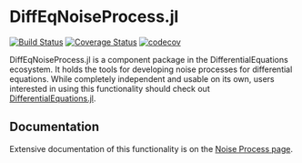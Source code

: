 # DiffEqNoiseProcess.jl

[![Build Status](https://github.com/SciML/DiffEqNoiseProcess.jl/workflows/CI/badge.svg)](https://github.com/SciML/DiffEqNoiseProcess.jl/actions?query=workflow%3ACI)
[![Coverage Status](https://coveralls.io/repos/github/SciML/DiffEqNoiseProcess.jl/badge.svg?branch=master)](https://coveralls.io/github/SciML/DiffEqNoiseProcess.jl?branch=master)
[![codecov](https://codecov.io/gh/SciML/DiffEqNoiseProcess.jl/branch/master/graph/badge.svg)](https://codecov.io/gh/SciML/DiffEqNoiseProcess.jl)

DiffEqNoiseProcess.jl is a component package in the DifferentialEquations ecosystem.
It holds the tools for developing noise processes for differential equations.
While completely independent and usable on its own, users interested in using this
functionality should check out [DifferentialEquations.jl](https://github.com/SciML/DifferentialEquations.jl).

## Documentation


Extensive documentation of this functionality is on the [Noise Process page](https://diffeq.sciml.ai/stable/features/noise_process/).
